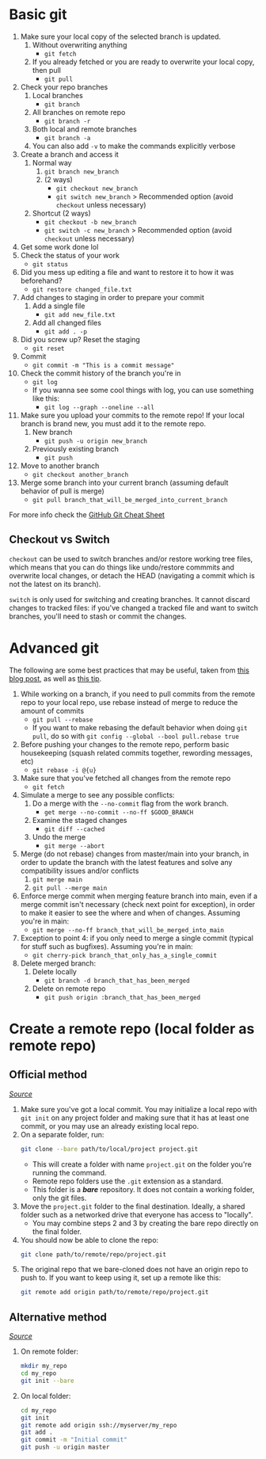 # Basic git

1. Make sure your local copy of the selected branch is updated.
   1. Without overwriting anything
      - `git fetch`
   1. If you already fetched or you are ready to overwrite your local copy, then pull
      - `git pull`
1. Check your repo branches
   1. Local branches
      - `git branch`
   1. All branches on remote repo
      - `git branch -r`
   1. Both local and remote branches
      - `git branch -a`
   1. You can also add `-v` to make the commands explicitly verbose
1. Create a branch and access it
   1. Normal way
      1. `git branch new_branch`
      2. (2 ways)
         -  `git checkout new_branch`
         -  `git switch new_branch`  > Recommended option (avoid `checkout` unless necessary)
   2. Shortcut (2 ways)
      - `git checkout -b new_branch`
      - `git switch -c new_branch` > Recommended option (avoid `checkout` unless necessary)
1. Get some work done lol
1. Check the status of your work
   - `git status`
1. Did you mess up editing a file and want to restore it to how it was beforehand?
   - `git restore changed_file.txt`
1. Add changes to staging in order to prepare your commit
   1. Add a single file
      - `git add new_file.txt`
   2. Add all changed files
      - `git add . -p`
1. Did you screw up? Reset the staging
   - `git reset`
1. Commit
   - `git commit -m "This is a commit message"`
1. Check the commit history of the branch you're in
   - `git log`
   - If you wanna see some cool things with log, you can use something like this:
      - `git log --graph --oneline --all`
1. Make sure you upload your commits to the remote repo! If your local branch is brand new, you must add it to the remote repo.
    1. New branch
       - `git push -u origin new_branch`
    2. Previously existing branch
       - `git push`
1. Move to another branch
    - `git checkout another_branch`
1. Merge some branch into your current branch (assuming default behavior of pull is merge)
    - `git pull branch_that_will_be_merged_into_current_branch`

For more info check the [GitHub Git Cheat Sheet](https://education.github.com/git-cheat-sheet-education.pdf)

## Checkout vs Switch

`checkout` can be used to switch branches and/or restore working tree files, which means that you can do things like undo/restore commmits and overwrite local changes, or detach the HEAD (navigating a commit which is not the latest on its branch).

`switch` is only used for switching and creating branches. It cannot discard changes to tracked files: if you've changed a tracked file and want to switch branches, you'll need to stash or commit the changes.

# Advanced git

The following are some best practices that may be useful, taken from [this blog post](https://mislav.net/2013/02/merge-vs-rebase/), as well as [this tip](https://stackoverflow.com/questions/501407/is-there-a-git-merge-dry-run-option).

1. While working on a branch, if you need to pull commits from the remote repo to your local repo, use rebase instead of merge to reduce the amount of commits
   - `git pull --rebase`
   - If you want to make rebasing the default behavior when doing `git pull`, do so with `git config --global --bool pull.rebase true`
1. Before pushing your changes to the remote repo, perform basic housekeeping (squash related commits together, rewording messages, etc)
   - `git rebase -i @{u}`
1. Make sure that you've fetched all changes from the remote repo
   - `git fetch`
1. Simulate a merge to see any possible conflicts:
   1. Do a merge with the `--no-commit` flag from the work branch.
      - `get merge --no-commit --no-ff $GOOD_BRANCH`
   3. Examine the staged changes
      - `git diff --cached`
   4. Undo the merge
      - `git merge --abort`
3. Merge (do not rebase) changes from master/main into your branch, in order to update the branch with the latest features and solve any compatibility issues and/or conflicts
   1. `git merge main`
   2. `git pull --merge main`
4. Enforce merge commit when merging feature branch into main, even if a merge commit isn't necessary (check next point for exception), in order to make it easier to see the where and when of changes. Assuming you're in main:
   - `git merge --no-ff branch_that_will_be_merged_into_main`
5. Exception to point 4: if you only need to merge a single commit (typical for stuff such as bugfixes). Assuming you're in main:
   - `git cherry-pick branch_that_only_has_a_single_commit`
6. Delete merged branch:
   1. Delete locally 
      - `git branch -d branch_that_has_been_merged`
   1. Delete on remote repo
      - `git push origin :branch_that_has_been_merged`

# Create a remote repo (local folder as remote repo)

## Official method

_[Source](https://git-scm.com/book/en/v2/Git-on-the-Server-Getting-Git-on-a-Server)_

1. Make sure you've got a local commit. You may initialize a local repo with `git init` on any project folder and making sure that it has at least one commit, or you may use an already existing local repo.
2. On a separate folder, run:
   ```bash
   git clone --bare path/to/local/project project.git
   ```
   * This will create a folder with name `project.git` on the folder you're running the command.
   * Remote repo folders use the `.git` extension as a standard.
   * This folder is a ***bare*** repository. It does not contain a working folder, only the git files.
3. Move the `project.git` folder to the final destination. Ideally, a shared folder such as a networked drive that everyone has access to "locally".
   * You may combine steps 2 and 3 by creating the bare repo directly on the final folder.
4. You should now be able to clone the repo:
   ```bash
   git clone path/to/remote/repo/project.git
   ```
5. The original repo that we bare-cloned does not have an origin repo to push to. If you want to keep using it, set up a remote like this:
   ```bash
   git remote add origin path/to/remote/repo/project.git
   ```

## Alternative method

_[Source](https://stackoverflow.com/questions/14087667/create-a-remote-git-repo-from-local-folder)_

1. On remote folder:
   ```bash
   mkdir my_repo
   cd my_repo
   git init --bare
   ```
2. On local folder:
   ```bash
   cd my_repo
   git init
   git remote add origin ssh://myserver/my_repo
   git add .
   git commit -m "Initial commit"
   git push -u origin master
   ```